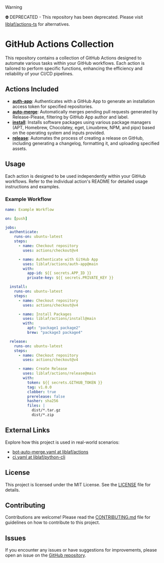 > [!WARNING]
> ⛔ DEPRECATED - This repository has been deprecated. Please visit [liblaf/actions-ts](https://github.com/liblaf/actions-ts) for alternatives.

# GitHub Actions Collection

This repository contains a collection of GitHub Actions designed to automate various tasks within your GitHub workflows. Each action is tailored to perform specific functions, enhancing the efficiency and reliability of your CI/CD pipelines.

## Actions Included

- **[auth-app](./auth-app/)**: Authenticates with a GitHub App to generate an installation access token for specified repositories.
- **[auto-merge](./auto-merge/)**: Automatically merges pending pull requests generated by Release-Please, filtering by GitHub App author and label.
- **[install](./install/)**: Installs software packages using various package managers (APT, Homebrew, Chocolatey, eget, Linuxbrew, NPM, and pipx) based on the operating system and inputs provided.
- **[release](./release/)**: Automates the process of creating a release on GitHub, including generating a changelog, formatting it, and uploading specified assets.

## Usage

Each action is designed to be used independently within your GitHub workflows. Refer to the individual action's README for detailed usage instructions and examples.

### Example Workflow

```yaml
name: Example Workflow

on: [push]

jobs:
  authenticate:
    runs-on: ubuntu-latest
    steps:
      - name: Checkout repository
        uses: actions/checkout@v4

      - name: Authenticate with GitHub App
        uses: liblaf/actions/auth-app@main
        with:
          app-id: ${{ secrets.APP_ID }}
          private-key: ${{ secrets.PRIVATE_KEY }}

  install:
    runs-on: ubuntu-latest
    steps:
      - name: Checkout repository
        uses: actions/checkout@v4

      - name: Install Packages
        uses: liblaf/actions/install@main
        with:
          apt: "package1 package2"
          brew: "package3 package4"

  release:
    runs-on: ubuntu-latest
    steps:
      - name: Checkout repository
        uses: actions/checkout@v4

      - name: Create Release
        uses: liblaf/actions/release@main
        with:
          token: ${{ secrets.GITHUB_TOKEN }}
          tag: v1.0.0
          clobber: true
          prerelease: false
          hasher: sha256
          files: |
            dist/*.tar.gz
            dist/*.zip
```

## External Links

Explore how this project is used in real-world scenarios:

- [bot-auto-merge.yaml at liblaf/actions](https://github.com/liblaf/actions/blob/main/.github/workflows/bot-auto-merge.yaml)
- [ci.yaml at liblaf/python-cli](https://github.com/liblaf/python-cli/blob/main/.github/workflows/ci.yaml)

## License

This project is licensed under the MIT License. See the [LICENSE](./LICENSE) file for details.

## Contributing

Contributions are welcome! Please read the [CONTRIBUTING.md](https://github.com/liblaf/.github/blob/main/.github/CONTRIBUTING.md) file for guidelines on how to contribute to this project.

## Issues

If you encounter any issues or have suggestions for improvements, please open an issue on the [GitHub repository](https://github.com/liblaf/actions/issues).
